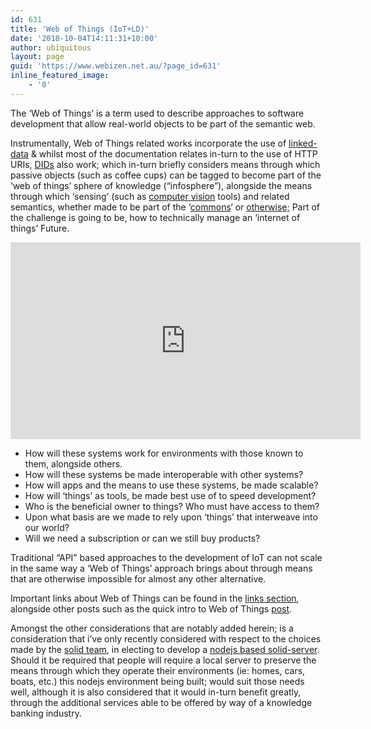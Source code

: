 ```yaml
---
id: 631
title: 'Web of Things (IoT+LD)'
date: '2018-10-04T14:11:31+10:00'
author: ubiquitous
layout: page
guid: 'https://www.webizen.net.au/?page_id=631'
inline_featured_image:
    - '0'
---
```


The ‘Web of Things’ is a term used to describe approaches to software development that allow real-world objects to be part of the semantic web.

Instrumentally, Web of Things related works incorporate the use of [linked-data](https://www.webizen.net.au/what-is-linked-data/) &amp; whilst most of the documentation relates in-turn to the use of HTTP URIs, [DIDs](https://www.webizen.net.au/about/knowledge-banking-a-technical-architecture-summary/what-are-credentials/dids-and-multisig/) also work; which in-turn briefly considers means through which passive objects (such as coffee cups) can be tagged to become part of the ‘web of things’ sphere of knowledge (“infosphere”), alongside the means through which ‘sensing’ (such as [computer vision](https://www.webizen.net.au/image-recgonition-video-playlist/) tools) and related semantics, whether made to be part of the ‘[commons](https://www.webizen.net.au/about/references/the-need-for-decentralised-open-linked-data/)‘ or [otherwise;](https://www.webizen.net.au/media-analysis-part-2-visual/) Part of the challenge is going to be, how to technically manage an ‘internet of things’ Future.

<iframe allowfullscreen="allowfullscreen" frameborder="0" height="315" loading="lazy" src="https://www.youtube.com/embed/4QTAtFaIiyc?rel=0" width="560"></iframe>

- How will these systems work for environments with those known to them, alongside others.
- How will these systems be made interoperable with other systems?
- How will apps and the means to use these systems, be made scalable?
- How will ‘things’ as tools, be made best use of to speed development?
- Who is the beneficial owner to things? Who must have access to them?
- Upon what basis are we made to rely upon ‘things’ that interweave into our world?
- Will we need a subscription or can we still buy products?

Traditional “API” based approaches to the development of IoT can not scale in the same way a ‘Web of Things’ approach brings about through means that are otherwise impossible for almost any other alternative.

Important links about Web of Things can be found in the [links section](https://www.webizen.net.au/resource-library/link-library/), alongside other posts such as the quick intro to Web of Things [post](https://www.webizen.net.au/web-of-things-an-introduction/).

Amongst the other considerations that are notably added herein; is a consideration that i’ve only recently considered with respect to the choices made by the [solid team](https://solid.mit.edu/), in electing to develop a [nodejs based solid-server](https://github.com/solid/node-solid-server). Should it be required that people will require a local server to preserve the means through which they operate their environments (ie: homes, cars, boats, etc.) this nodejs environment being built; would suit those needs well, although it is also considered that it would in-turn benefit greatly, through the additional services able to be offered by way of a knowledge banking industry.